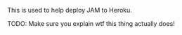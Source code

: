This is used to help deploy JAM to Heroku.

TODO: Make sure you explain wtf this thing actually does!